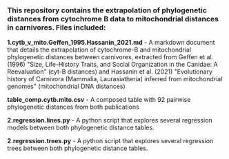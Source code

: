 ### This repository contains the extrapolation of phylogenetic distances from cytochrome B data to mitochondrial distances in carnivores. Files included:

**1.cytb_v_mito.Geffen_1995.Hassanin_2021.md** - A markdown document that details the extrapolation of cytochrome-B and mitochondrial phylogenetic distances between carnivores, extracted from Geffen et al. (1996) "Size, Life-History Traits, and Social Organization in the Canidae: A Reevaluation" (cyt-B distances) and Hassanin et al. (2021) "Evolutionary history of Carnivora (Mammalia, Laurasiatheria) inferred from mitochondrial genomes" (mitochondrial DNA distances)

**table_comp.cytb.mito.csv** - A composed table with 92 pairwise phylogenetic distances from both publications

**2.regression.lines.py** - A python script that explores several regression models between both phylogenetic distance tables. 

**2.regression.trees.py** - A python script that explores several regression trees between both phylogenetic distance tables.
